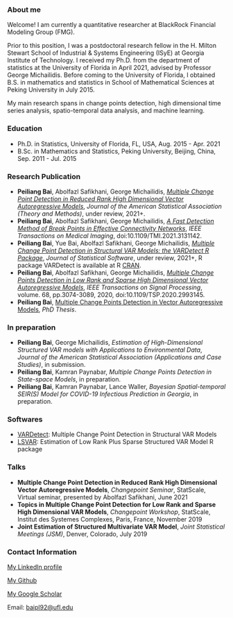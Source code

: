 ### About me
Welcome! I am currently a quantitative researcher at BlackRock Financial Modeling Group (FMG). 

Prior to this position, I was a postdoctoral research fellow in the H. Milton Stewart School of Industrial & Systems Engineering (ISyE) at Georgia Institute of Technology. I received my Ph.D. from the department of statistics at the University of Florida in April 2021, advised by Professor George Michailidis. Before coming to the University of Florida, I obtained B.S. in mathematics and statistics in School of Mathematical Sciences at Peking University in July 2015. 

My main research spans in change points detection, high dimensional time series analysis, spatio-temporal data analysis, and machine learning. 


### Education
* Ph.D. in Statistics, University of Florida, FL, USA, Aug. 2015 - Apr. 2021
* B.Sc. in Mathematics and Statistics, Peking University, Beijing, China, Sep. 2011 - Jul. 2015


### Research Publication
* **Peiliang Bai**, Abolfazl Safikhani, George Michailidis, [_Multiple Change Point Detection in Reduced Rank High Dimensional Vector Autoregressive Models_](https://arxiv.org/abs/2109.14783), _Journal of the American Statistical Association (Theory and Methods)_, under review, 2021+.
* **Peiliang Bai**, Abolfazl Safikhani, George Michailidis, [_A Fast Detection Method of Break Points in Effective Connectivity Networks_](https://arxiv.org/abs/2109.14769), _IEEE Transactions on Medical Imaging_, doi:10.1109/TMI.2021.3131142.
* **Peiliang Bai**, Yue Bai, Abolfazl Safikhani, George Michailidis, [_Multiple Change Point Detection in Structural VAR Models: the VARDetect R Package_](https://arxiv.org/abs/2105.11007), _Journal of Statistical Software_, under review, 2021+, R package VARDetect is available at R [CRAN](https://CRAN.R-project.org/package=VARDetect).
* **Peiliang Bai**, Abolfazl Safikhani, George Michailidis, [_Multiple Change Points Detection in Low Rank and Sparse High Dimensional Vector Autoregressive Models_](https://ieeexplore.ieee.org/abstract/document/9091033), _IEEE Transactions on Signal Processing_, volume. 68, pp.3074-3089, 2020, doi:10.1109/TSP.2020.2993145.
* **Peiliang Bai**, [Multiple Change Points Detection in Vector Autoregressive Models](https://ufdc.ufl.edu/UFE0057394/00001), _PhD Thesis_.

### In preparation
* **Peiliang Bai**, George Michailidis, _Estimation of High-Dimensional Structured VAR models with Applications to Environmental Data_, _Journal of the American Statistical Association (Applications and Case Studies)_, in submission.
* **Peiliang Bai**, Kamran Paynabar, _Multiple Change Points Detection in State-space Models_, in preparation.
* **Peiliang Bai**, Kamran Paynabar, Lance Waller, _Bayesian Spatial-temporal SEIR(S) Model for COVID-19 Infectious Prediction in Georgia_, in preparation.


### Softwares
* [VARDetect](https://CRAN.R-project.org/package=VARDetect): Multiple Change Point Detection in Structural VAR Models
* [LSVAR](https://CRAN.R-project.org/package=LSVAR): Estimation of Low Rank Plus Sparse Structured VAR Model R package


### Talks
* **Multiple Change Point Detection in Reduced Rank High Dimensional Vector Autoregressive Models**, _Changepoint Seminar_, StatScale, Virtual seminar, presented by Abolfazl Safikhani, June 2021
* **Topics in Multiple Change Point Detection for Low Rank and Sparse High Dimensional VAR Models**, _Changepoint Workshop_, StatScale, Institut des Systemes Complexes, Paris, France, November 2019
* **Joint Estimation of Structured Multivariate VAR Model**, _Joint Statistical Meetings (JSM)_, Denver, Colorado, July 2019


### Contact Information
[My LinkedIn profile](https://www.linkedin.com/in/peiliang-bai-7b3ba4121/)

[My Github](https://github.com/peiliangbai92) 

[My Google Scholar](https://scholar.google.com/citations?user=DcOAoEQAAAAJ&hl=en)

Email: baipl92@ufl.edu
